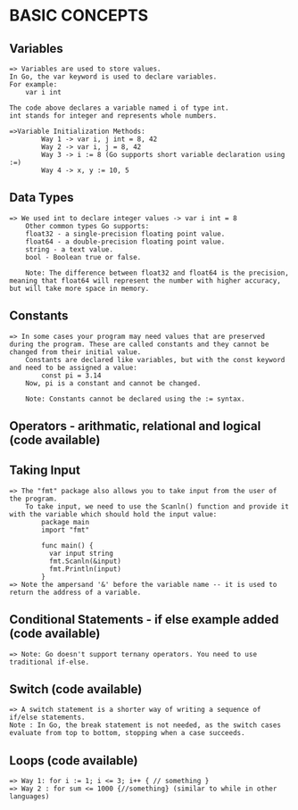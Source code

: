 # BASIC CONCEPTS

## Variables

    => Variables are used to store values.
    In Go, the var keyword is used to declare variables.
    For example:
        var i int

    The code above declares a variable named i of type int.
    int stands for integer and represents whole numbers.
    
    =>Variable Initialization Methods:
            Way 1 -> var i, j int = 8, 42
            Way 2 -> var i, j = 8, 42
            Way 3 -> i := 8 (Go supports short variable declaration using :=)
            Way 4 -> x, y := 10, 5

## Data Types
    
    => We used int to declare integer values -> var i int = 8 
        Other common types Go supports:
        float32 - a single-precision floating point value.
        float64 - a double-precision floating point value.
        string - a text value.
        bool - Boolean true or false.
        
        Note: The difference between float32 and float64 is the precision, meaning that float64 will represent the number with higher accuracy, but will take more space in memory.

## Constants
    => In some cases your program may need values that are preserved during the program. These are called constants and they cannot be changed from their initial value.
        Constants are declared like variables, but with the const keyword and need to be assigned a value:
            const pi = 3.14
        Now, pi is a constant and cannot be changed.

        Note: Constants cannot be declared using the := syntax.
        
## Operators - arithmatic, relational and logical (code available)

## Taking Input
    => The "fmt" package also allows you to take input from the user of the program.
        To take input, we need to use the Scanln() function and provide it with the variable which should hold the input value:
            package main
            import "fmt"

            func main() {
              var input string
              fmt.Scanln(&input)
              fmt.Println(input) 
            }
    => Note the ampersand '&' before the variable name -- it is used to return the address of a variable.

## Conditional Statements - if else example added (code available)
    => Note: Go doesn't support ternany operators. You need to use traditional if-else.

## Switch (code available)
    => A switch statement is a shorter way of writing a sequence of if/else statements.
    Note : In Go, the break statement is not needed, as the switch cases evaluate from top to bottom, stopping when a case succeeds.

## Loops (code available)
    => Way 1: for i := 1; i <= 3; i++ { // something }
    => Way 2 : for sum <= 1000 {//something} (similar to while in other languages)
